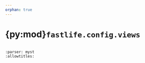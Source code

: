 ```yaml
---
orphan: true
---
```


# {py:mod}`fastlife.config.views`

```{py:module} fastlife.config.views
```

```{autodoc2-docstring} fastlife.config.views
:parser: myst
:allowtitles:
```
